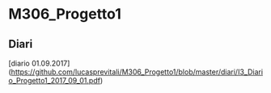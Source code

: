 # M306_Progetto1

## Diari
[diario 01.09.2017] (https://github.com/lucasprevitali/M306_Progetto1/blob/master/diari/I3_Diario_Progetto1_2017_09_01.pdf)
